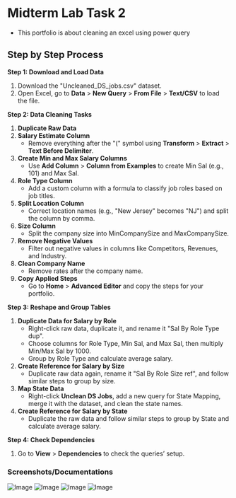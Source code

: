 # Midterm Lab Task 2
- This portfolio is about cleaning an excel using power query
 ## Step by Step Process


**Step 1: Download and Load Data**  
1. Download the "Uncleaned_DS_jobs.csv" dataset.  
2. Open Excel, go to **Data** > **New Query** > **From File** > **Text/CSV** to load the file.  

**Step 2: Data Cleaning Tasks**  
1. **Duplicate Raw Data**  
2. **Salary Estimate Column**  
   - Remove everything after the "(" symbol using **Transform** > **Extract** > **Text Before Delimiter**.  
3. **Create Min and Max Salary Columns**  
   - Use **Add Column** > **Column from Examples** to create Min Sal (e.g., 101) and Max Sal.  
4. **Role Type Column**  
   - Add a custom column with a formula to classify job roles based on job titles.  
5. **Split Location Column**  
   - Correct location names (e.g., "New Jersey" becomes "NJ") and split the column by comma.  
6. **Size Column**  
   - Split the company size into MinCompanySize and MaxCompanySize.  
7. **Remove Negative Values**  
   - Filter out negative values in columns like Competitors, Revenues, and Industry.  
8. **Clean Company Name**  
   - Remove rates after the company name.  
9. **Copy Applied Steps**  
   - Go to **Home** > **Advanced Editor** and copy the steps for your portfolio.  

**Step 3: Reshape and Group Tables**  
1. **Duplicate Data for Salary by Role**  
   - Right-click raw data, duplicate it, and rename it "Sal By Role Type dup".  
   - Choose columns for Role Type, Min Sal, and Max Sal, then multiply Min/Max Sal by 1000.  
   - Group by Role Type and calculate average salary.  
2. **Create Reference for Salary by Size**  
   - Duplicate raw data again, rename it "Sal By Role Size ref", and follow similar steps to group by size.  
3. **Map State Data**  
   - Right-click **Unclean DS Jobs**, add a new query for State Mapping, merge it with the dataset, and clean the state names.  
4. **Create Reference for Salary by State**  
   - Duplicate the raw data and follow similar steps to group by State and calculate average salary.  

**Step 4: Check Dependencies**  
1. Go to **View** > **Dependencies** to check the queries’ setup.


 ### Screenshots/Documentations
 ![Image](https://github.com/user-attachments/assets/d170c27d-4f9e-425d-8a86-d95ef2f93e67)
![Image](https://github.com/user-attachments/assets/d16189df-e3d3-4069-ab24-896a49c5709a)
![Image](https://github.com/user-attachments/assets/a1f97acc-d0e5-4a06-bcc5-5898477a0293)
![Image](https://github.com/user-attachments/assets/3d6b5e54-f03e-4c43-9dfc-29e7421c88c8)
